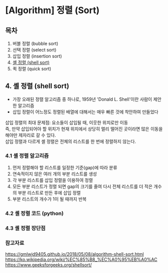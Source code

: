 # [Algorithm] 정렬 (Sort)

## 목차   
 1. 버블 정렬 (bubble sort)
 2. 선택 정렬 (select sort)
 3. 삽입 정렬 (insertion sort)
 4. [셸 정렬 (shell sort)](#4-셸-정렬-shell-sort)
 5. 퀵 정렬 (quick sort)


## 4. 셸 정렬 (shell sort)

 * 가장 오래된 정렬 알고리즘 중 하나로, 1959년 'Donald L. Shell'이란 사람이 제안한 알고리즘    
 * 삽입 정렬이 어느정도 정렬된 배열에 대해서는 매우 빠른 것에 착안하여 만들었다     
     
  삽입 정렬의 최대 문제점: 요소들이 삽입될 때, 이웃한 위치로만 이동   
즉, 만약 삽입되어야 할 위치가 현재 위치에서 상당히 멀리 떨어진 곳이라면 많은 이동을 해야만 제자리로 갈 수 있다.   
삽입 정렬과 다르게 셸 정렬은 전체의 리스트를 한 번에 정렬하지 않는다.   


### 4.1 셸 정렬 알고리즘 
1. 먼저 정렬해야 할 리스트를 일정한 기준(gap)에 따라 분류
2. 연속적이지 않은 여러 개의 부분 리스트를 생성
3. 각 부분 리스트를 삽입 정렬을 이용하여 정렬
4. 모든 부분 리스트가 정렬 되면 gap의 크기를 줄여 다시 전체 리스트를 더 적은 개수의 부분 리스트로 만든 후에 삽입 정렬
5. 부분 리스트의 개수가 1이 될 때까지 반복

### 4.2 셸 정렬 코드 (python)

### 4.3 셸 정렬 장단점

### 참고자료
 https://gmlwjd9405.github.io/2018/05/08/algorithm-shell-sort.html
 https://ko.wikipedia.org/wiki/%EC%85%B8_%EC%A0%95%EB%A0%AC
 https://www.geeksforgeeks.org/shellsort/
